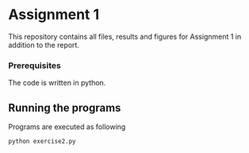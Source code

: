 # Assignment 1

This repository contains all files, results and figures for Assignment 1 in addition to the report.

### Prerequisites

The code is written in python.

## Running the programs

Programs are executed as following
```
python exercise2.py
```
